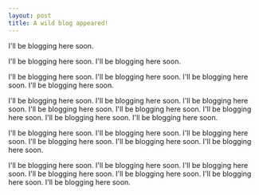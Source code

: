 ```yaml
---
layout: post
title: A wild blog appeared!
---
```


I'll be blogging here soon.

I'll be blogging here soon.
I'll be blogging here soon.

I'll be blogging here soon.
I'll be blogging here soon.
I'll be blogging here soon.
I'll be blogging here soon.

I'll be blogging here soon.
I'll be blogging here soon.
I'll be blogging here soon.
I'll be blogging here soon.
I'll be blogging here soon.
I'll be blogging here soon.
I'll be blogging here soon.
I'll be blogging here soon.

I'll be blogging here soon.
I'll be blogging here soon.
I'll be blogging here soon.
I'll be blogging here soon.
I'll be blogging here soon.
I'll be blogging here soon.

I'll be blogging here soon.
I'll be blogging here soon.
I'll be blogging here soon.
I'll be blogging here soon.
I'll be blogging here soon.
I'll be blogging here soon.
I'll be blogging here soon.
